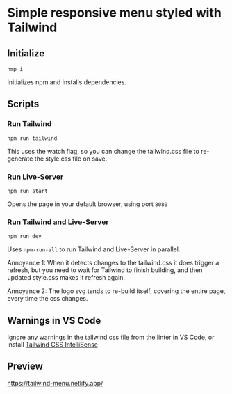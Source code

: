 # Simple responsive menu styled with Tailwind

## Initialize

`nmp i`

Initializes npm and installs dependencies.

## Scripts

### Run Tailwind

`npm run tailwind`

This uses the watch flag, so you can change the tailwind.css file to re-generate the style.css file on save.

### Run Live-Server

`npm run start`

Opens the page in your default browser, using port `8080`

### Run Tailwind and Live-Server

`npm run dev`

Uses `npm-run-all` to run Tailwind and Live-Server in parallel.

Annoyance 1: When it detects changes to the tailwind.css it does trigger a refresh, but you need to wait for Tailwind to finish building, and then updated style.css makes it refresh again. 

Annoyance 2: The logo svg tends to re-build itself, covering the entire page, every time the css changes.

## Warnings in VS Code

Ignore any warnings in the tailwind.css file from the linter in VS Code, or install [Tailwind CSS IntelliSense](https://marketplace.visualstudio.com/items?itemName=bradlc.vscode-tailwindcss)

## Preview

https://tailwind-menu.netlify.app/
